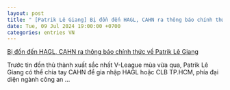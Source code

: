 ```yaml
---
layout: post
title: " [Patrik Lê Giang] Bị đồn đến HAGL, CAHN ra thông báo chính thức về Patrik Lê Giang"
date: Tue, 09 Jul 2024 19:00:00 +0700
categories: entries VN
---
```

[Bị đồn đến HAGL, CAHN ra thông báo chính thức về Patrik Lê Giang](https://www.tinthethao.com.vn/bi-don-den-hagl-cahn-ra-thong-bao-chinh-thuc-ve-patrik-le-giang-d769120.html)

Trước tin đồn thủ thành xuất sắc nhất V-League mùa vừa qua, Patrik Lê Giang có thể chia tay CAHN để gia nhập HAGL hoặc CLB TP.HCM, phía đại diện ngành công an ...

